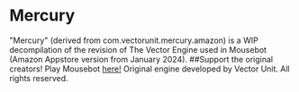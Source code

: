 # Mercury
"Mercury" (derived from com.vectorunit.mercury.amazon) is a WIP decompilation of the revision of The Vector Engine used in Mousebot (Amazon Appstore version from January 2024).
##Support the original creators!
Play Mousebot [here!](https://www.amazon.com/Vector-Unit-Inc-MouseBot/dp/B06WWDYM5R)
Original engine developed by Vector Unit. All rights reserved.
